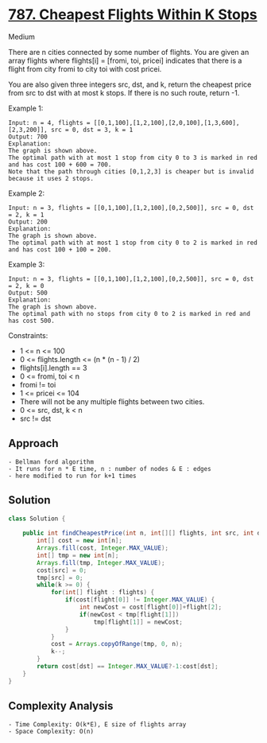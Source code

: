 # [787. Cheapest Flights Within K Stops](https://leetcode.com/problems/cheapest-flights-within-k-stops/)
Medium


There are n cities connected by some number of flights. You are given an array flights where flights[i] = [fromi, toi, pricei] indicates that there is a flight from city fromi to city toi with cost pricei.

You are also given three integers src, dst, and k, return the cheapest price from src to dst with at most k stops. If there is no such route, return -1.

 

Example 1:
```
Input: n = 4, flights = [[0,1,100],[1,2,100],[2,0,100],[1,3,600],[2,3,200]], src = 0, dst = 3, k = 1
Output: 700
Explanation:
The graph is shown above.
The optimal path with at most 1 stop from city 0 to 3 is marked in red and has cost 100 + 600 = 700.
Note that the path through cities [0,1,2,3] is cheaper but is invalid because it uses 2 stops.
```
Example 2:
```
Input: n = 3, flights = [[0,1,100],[1,2,100],[0,2,500]], src = 0, dst = 2, k = 1
Output: 200
Explanation:
The graph is shown above.
The optimal path with at most 1 stop from city 0 to 2 is marked in red and has cost 100 + 100 = 200.
```
Example 3:
```
Input: n = 3, flights = [[0,1,100],[1,2,100],[0,2,500]], src = 0, dst = 2, k = 0
Output: 500
Explanation:
The graph is shown above.
The optimal path with no stops from city 0 to 2 is marked in red and has cost 500.
``` 

Constraints:
- 1 <= n <= 100
- 0 <= flights.length <= (n * (n - 1) / 2)
- flights[i].length == 3
- 0 <= fromi, toi < n
- fromi != toi
- 1 <= pricei <= 104
- There will not be any multiple flights between two cities.
- 0 <= src, dst, k < n
- src != dst

## Approach
```
- Bellman ford algorithm
- It runs for n * E time, n : number of nodes & E : edges
- here modified to run for k+1 times
```

## Solution
```java
class Solution {
    
    public int findCheapestPrice(int n, int[][] flights, int src, int dst, int k) {
        int[] cost = new int[n];
        Arrays.fill(cost, Integer.MAX_VALUE);
        int[] tmp = new int[n];
        Arrays.fill(tmp, Integer.MAX_VALUE);
        cost[src] = 0;
        tmp[src] = 0;
        while(k >= 0) {
            for(int[] flight : flights) {
                if(cost[flight[0]] != Integer.MAX_VALUE) {
                    int newCost = cost[flight[0]]+flight[2];
                    if(newCost < tmp[flight[1]])
                        tmp[flight[1]] = newCost;
                }
            }
            cost = Arrays.copyOfRange(tmp, 0, n);
            k--;
        }
        return cost[dst] == Integer.MAX_VALUE?-1:cost[dst];
    }
}
```

## Complexity Analysis
```
- Time Complexity: O(k*E), E size of flights array
- Space Complexity: O(n)
```
